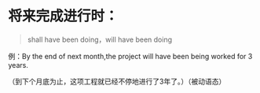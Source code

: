 # **将来完成进行时：**

> shall have been doing，will have been doing

例：By the end of next month,the project will have been being worked for 3 years.

（到下个月底为止，这项工程就已经不停地进行了3年了。）（被动语态）